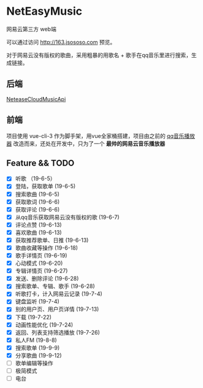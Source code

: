 # NetEasyMusic
网易云第三方 web端

可以通过访问 http://163.jsososo.com 预览。

对于网易云没有版权的歌曲，采用粗暴的用歌名 + 歌手在qq音乐里进行搜索，生成链接。

## 后端

[NeteaseCloudMusicApi](https://github.com/Binaryify/NeteaseCloudMusicApi)

## 前端

项目使用 vue-cli-3 作为脚手架，用vue全家桶搭建，项目由之前的 [qq音乐播放器](https://github.com/jsososo/music-player) 改造而来，还处在开发中，只为了一个 **最帅的网易云音乐播放器**


## Feature && TODO
- [x] 听歌 （19-6-5）
- [x] 登陆，获取歌单 (19-6-5)
- [x] 搜索歌曲 (19-6-5)
- [x] 获取歌词 (19-6-6)
- [x] 获取评论 (19-6-6)
- [x] 从qq音乐获取网易云没有版权的歌 (19-6-7)
- [x] 评论点赞 (19-6-13)
- [x] 喜欢歌曲 (19-6-13)
- [x] 获取推荐歌单、日推 (19-6-13)
- [x] 歌曲收藏等操作 (19-6-18)
- [x] 歌手详情页 (19-6-19)
- [x] 心动模式 (19-6-20)
- [x] 专辑详情页 (19-6-27)
- [x] 发送、删除评论 (19-6-28)
- [x] 搜索歌单、专辑、歌手 (19-6-28)
- [x] 听歌打卡，计入网易云记录 (19-7-4)
- [x] 键盘监听 (19-7-4)
- [x] 别的用户页、用户页详情 (19-7-13)
- [x] 下载 (19-7-22)
- [x] 动画性能优化 (19-7-24)
- [x] 返回、列表支持筛选播放 (19-7-26)
- [x] 私人FM (19-8-8)
- [x] 搜索歌单 (19-9-9)
- [x] 分享歌曲 (19-9-12)
- [ ] 歌单编辑等操作
- [ ] 极简模式
- [ ] 电台
